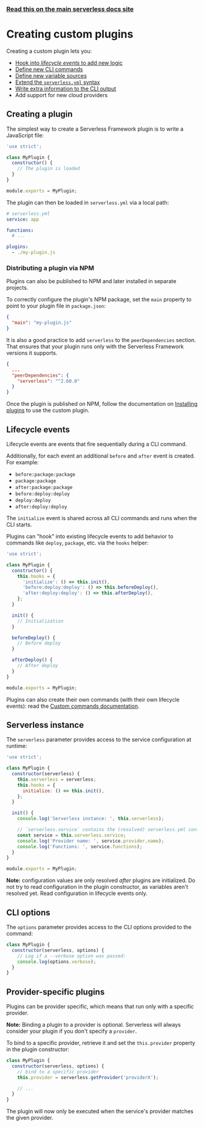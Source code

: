 <!--
title: Serverless Framework - Creating plugins
menuText: Creating plugins
menuOrder: 1
description: How to create custom plugins to customize the Serverless Framework
layout: Doc
-->

<!-- DOCS-SITE-LINK:START automatically generated  -->

### [Read this on the main serverless docs site](https://www.serverless.com/framework/docs/guides/plugins/creating-plugins)

<!-- DOCS-SITE-LINK:END -->

# Creating custom plugins

Creating a custom plugin lets you:

- [Hook into _lifecycle events_ to add new logic](#lifecycle-events)
- [Define new CLI commands](custom-commands.md)
- [Define new variable sources](custom-variables.md)
- [Extend the `serverless.yml` syntax](custom-configuration.md)
- [Write extra information to the CLI output](cli-output.md)
- Add support for new cloud providers

## Creating a plugin

The simplest way to create a Serverless Framework plugin is to write a JavaScript file:

```javascript
'use strict';

class MyPlugin {
  constructor() {
    // The plugin is loaded
  }
}

module.exports = MyPlugin;
```

The plugin can then be loaded in `serverless.yml` via a local path:

```yaml
# serverless.yml
service: app

functions:
  # ...

plugins:
  - ./my-plugin.js
```

### Distributing a plugin via NPM

Plugins can also be published to NPM and later installed in separate projects.

To correctly configure the plugin's NPM package, set the `main` property to point to your plugin file in `package.json`:

```json
{
  "main": "my-plugin.js"
}
```

It is also a good practice to add `serverless` to the `peerDependencies` section. That ensures that your plugin runs only with the Serverless Framework versions it supports.

```json
{
  ...
  "peerDependencies": {
    "serverless": "^2.60.0"
  }
}
```

Once the plugin is published on NPM, follow the documentation on [Installing plugins](README.md) to use the custom plugin.

## Lifecycle events

Lifecycle events are events that fire sequentially during a CLI command.

Additionally, for each event an additional `before` and `after` event is created. For example:

- `before:package:package`
- `package:package`
- `after:package:package`
- `before:deploy:deploy`
- `deploy:deploy`
- `after:deploy:deploy`

The `initialize` event is shared across all CLI commands and runs when the CLI starts.

Plugins can "hook" into existing lifecycle events to add behavior to commands like `deploy`, `package`, etc. via the `hooks` helper:

```javascript
'use strict';

class MyPlugin {
  constructor() {
    this.hooks = {
      'initialize': () => this.init(),
      'before:deploy:deploy': () => this.beforeDeploy(),
      'after:deploy:deploy': () => this.afterDeploy(),
    };
  }

  init() {
    // Initialization
  }

  beforeDeploy() {
    // Before deploy
  }

  afterDeploy() {
    // After deploy
  }
}

module.exports = MyPlugin;
```

Plugins can also create their own commands (with their own lifecycle events): read the [Custom commands documentation](custom-commands.md).

## Serverless instance

The `serverless` parameter provides access to the service configuration at runtime:

```javascript
'use strict';

class MyPlugin {
  constructor(serverless) {
    this.serverless = serverless;
    this.hooks = {
      initialize: () => this.init(),
    };
  }

  init() {
    console.log('Serverless instance: ', this.serverless);

    // `serverless.service` contains the (resolved) serverless.yml config
    const service = this.serverless.service;
    console.log('Provider name: ', service.provider.name);
    console.log('Functions: ', service.functions);
  }
}

module.exports = MyPlugin;
```

**Note:** configuration values are only resolved _after_ plugins are initialized. Do not try to read configuration in the plugin constructor, as variables aren't resolved yet. Read configuration in lifecycle events only.

## CLI options

The `options` parameter provides access to the CLI options provided to the command:

```javascript
class MyPlugin {
  constructor(serverless, options) {
    // Log if a --verbose option was passed:
    console.log(options.verbose);
  }
}
```

## Provider-specific plugins

Plugins can be provider specific, which means that run only with a specific provider.

**Note:** Binding a plugin to a provider is optional. Serverless will always consider your plugin if you don't specify a `provider`.

To bind to a specific provider, retrieve it and set the `this.provider` property in the plugin constructor:

```javascript
class MyPlugin {
  constructor(serverless, options) {
    // bind to a specific provider
    this.provider = serverless.getProvider('providerX');

    // ...
  }
}
```

The plugin will now only be executed when the service's provider matches the given provider.
